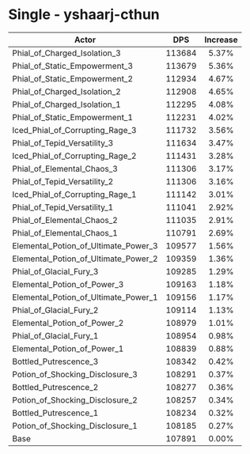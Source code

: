 # Single - yshaarj-cthun
| Actor | DPS | Increase |
|---|:---:|:---:|
|Phial_of_Charged_Isolation_3|113684|5.37%|
|Phial_of_Static_Empowerment_3|113679|5.36%|
|Phial_of_Static_Empowerment_2|112934|4.67%|
|Phial_of_Charged_Isolation_2|112908|4.65%|
|Phial_of_Charged_Isolation_1|112295|4.08%|
|Phial_of_Static_Empowerment_1|112231|4.02%|
|Iced_Phial_of_Corrupting_Rage_3|111732|3.56%|
|Phial_of_Tepid_Versatility_3|111634|3.47%|
|Iced_Phial_of_Corrupting_Rage_2|111431|3.28%|
|Phial_of_Elemental_Chaos_3|111306|3.17%|
|Phial_of_Tepid_Versatility_2|111306|3.16%|
|Iced_Phial_of_Corrupting_Rage_1|111142|3.01%|
|Phial_of_Tepid_Versatility_1|111041|2.92%|
|Phial_of_Elemental_Chaos_2|111035|2.91%|
|Phial_of_Elemental_Chaos_1|110791|2.69%|
|Elemental_Potion_of_Ultimate_Power_3|109577|1.56%|
|Elemental_Potion_of_Ultimate_Power_2|109359|1.36%|
|Phial_of_Glacial_Fury_3|109285|1.29%|
|Elemental_Potion_of_Power_3|109163|1.18%|
|Elemental_Potion_of_Ultimate_Power_1|109156|1.17%|
|Phial_of_Glacial_Fury_2|109114|1.13%|
|Elemental_Potion_of_Power_2|108979|1.01%|
|Phial_of_Glacial_Fury_1|108954|0.98%|
|Elemental_Potion_of_Power_1|108839|0.88%|
|Bottled_Putrescence_3|108342|0.42%|
|Potion_of_Shocking_Disclosure_3|108291|0.37%|
|Bottled_Putrescence_2|108277|0.36%|
|Potion_of_Shocking_Disclosure_2|108257|0.34%|
|Bottled_Putrescence_1|108234|0.32%|
|Potion_of_Shocking_Disclosure_1|108185|0.27%|
|Base|107891|0.00%|
